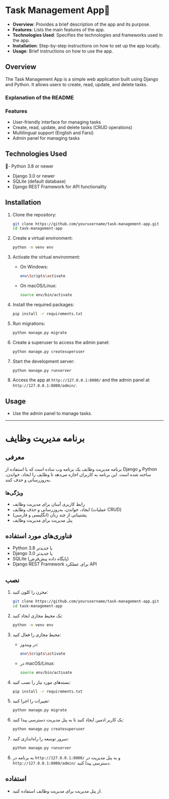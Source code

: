 # Task Management App🤔
- **Overview**: Provides a brief description of the app and its purpose.
- **Features**: Lists the main features of the app.
- **Technologies Used**: Specifies the technologies and frameworks used in the app.
- **Installation**: Step-by-step instructions on how to set up the app locally.
- **Usage**: Brief instructions on how to use the app.
## Overview

The Task Management App is a simple web application built using Django and Python. It allows users to create, read, update, and delete tasks.
### Explanation of the README




### Features

- User-friendly interface for managing tasks
- Create, read, update, and delete tasks (CRUD operations)
- Multilingual support (English and Farsi)
- Admin panel for managing tasks

## Technologies Used

🐍- Python 3.8 or newer
- Django 3.0 or newer
- SQLite (default database)
- Django REST Framework for API functionality

## Installation

1. Clone the repository:
   ```bash
   git clone https://github.com/yourusername/task-management-app.git
   cd task-management-app
2. Create a virtual environment:
   ```bash
   python -m venv env
   ```

3. Activate the virtual environment:
   - On Windows:
     ```bash
     env\Scripts\activate
     ```
   - On macOS/Linux:
     ```bash
     source env/bin/activate
     ```

4. Install the required packages:
   ```bash
   pip install -r requirements.txt
   ```

5. Run migrations:
   ```bash
   python manage.py migrate
   ```

6. Create a superuser to access the admin panel:
   ```bash
   python manage.py createsuperuser
   ```

7. Start the development server:
   ```bash
   python manage.py runserver
   ```

8. Access the app at `http://127.0.0.1:8000/` and the admin panel at `http://127.0.0.1:8000/admin/`.

## Usage

- Use the admin panel to manage tasks.
---
# برنامه مدیریت وظایف

## معرفی

برنامه مدیریت وظایف یک برنامه وب ساده است که با استفاده از Django و Python ساخته شده است. این برنامه به کاربران اجازه می‌دهد تا وظایف را ایجاد، خواندن، به‌روزرسانی و حذف کنند.

### ویژگی‌ها

- رابط کاربری آسان برای مدیریت وظایف
- ایجاد، خواندن، به‌روزرسانی و حذف وظایف (عملیات CRUD)
- پشتیبانی از چند زبان (انگلیسی و فارسی)
- پنل مدیریت برای مدیریت وظایف

## فناوری‌های مورد استفاده

- Python 3.8 یا جدیدتر
- Django 3.0 یا جدیدتر
- SQLite (پایگاه داده پیش‌فرض)
- Django REST Framework برای عملکرد API

## نصب

1. مخزن را کلون کنید:
   ```bash
   git clone https://github.com/yourusername/task-management-app.git
   cd task-management-app
   ```

2. یک محیط مجازی ایجاد کنید:
   ```bash
   python -m venv env
   ```

3. محیط مجازی را فعال کنید:
   - در ویندوز:
     ```bash
     env\Scripts\activate
     ```
   - در macOS/Linux:
     ```bash
     source env/bin/activate
     ```

4. بسته‌های مورد نیاز را نصب کنید:
   ```bash
   pip install -r requirements.txt
   ```

5. تغییرات را اجرا کنید:
   ```bash
   python manage.py migrate
   ```

6. یک کاربر ادمین ایجاد کنید تا به پنل مدیریت دسترسی پیدا کنید:
   ```bash
   python manage.py createsuperuser
   ```

7. سرور توسعه را راه‌اندازی کنید:
   ```bash
   python manage.py runserver
   ```

8. به برنامه در `http://127.0.0.1:8000/` و به پنل مدیریت در `http://127.0.0.1:8000/admin/` دسترسی پیدا کنید.

## استفاده

- از پنل مدیریت برای مدیریت وظایف استفاده کنید.
